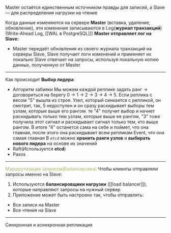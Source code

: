 Master остаётся единственным источником правды для записей, а Slave — для распределения нагрузки на чтение

Когда данные изменяются на сервере **Master** (вставка, удаление, обновление), эти изменения записываются в Log(**журнал транзакций**) (Write-Ahead Log, [[WAL в PostgreSQL]])
**Master отправляет лог на Slave:**
- Master передаёт обновления из своего журнала транзакций на серверы Slave, Slave получает логи изменений и применяет их локально
Slave отвечает на запросы, используя локальную копию данных, полученную от Master
---
Как происходит **Выбор лидера**:
- Алгоритм забияки
Мы можем каждой реплике задать ранг -> договориться на берегу
0 -> 1 -> 2 -> 3 -> 4 -> 5. Если реплика с весом "5" вышла из строя. Узел, который синкается с репликой, он смотрит, так, 5 недоступен и он сразу раскидывает выборы тем узлам, которые выше его рангом. те "4" получит выбор и начнет раскидывать только тем узлам, которые выше ее рангом, "3" тоже получила этот сигнал и раскидывает сигнал только тем, кто выше рангом. В итоге "4" останется сама на себе и поймет, что она главная, после этого она раскидывает всем репликам Event, что она самая главная
В `etcd` можно **хранить ранги узлов** и **выбирать нового лидера** на основе их значений
- Raft(Используется **etcd**)
- Paxos
---
<font color="#9bbb59">Маршрутизация запросов(Балансировка)</font>
Чтобы клиенты отправляли запросы именно на Slave:

1. Используются **балансировщики нагрузки** ([[load balancer]]), которые направляют запросы на нужный сервер
2. Приложение может быть настроено так, чтобы отправлять:
- Все записи на Master
- Все чтения на Slave


---
Синхронная и асинхронная репликация